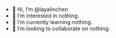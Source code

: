 - 👋 Hi, I’m @layalinchen
- 👀 I’m interested in nothing.
- 🌱 I’m currently learning nothing.
- 💞️ I’m looking to collaborate on nothing.

<!---
layalinchen/layalinchen is a ✨ special ✨ repository because its `README.md` (this file) appears on your GitHub profile.
You can click the Preview link to take a look at your changes.
--->
